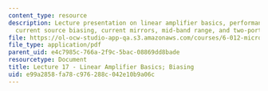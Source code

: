 ```yaml
---
content_type: resource
description: Lecture presentation on linear amplifier basics, performance metrics,
  current source biasing, current mirrors, mid-band range, and two-port representation.
file: https://ol-ocw-studio-app-qa.s3.amazonaws.com/courses/6-012-microelectronic-devices-and-circuits-fall-2009/e99a2858fa78c976288c042e10b9a06c_MIT6_012F09_lec17.pdf
file_type: application/pdf
parent_uid: e4c7985c-766a-2f9c-5bac-08869dd8bade
resourcetype: Document
title: Lecture 17 - Linear Amplifier Basics; Biasing
uid: e99a2858-fa78-c976-288c-042e10b9a06c
---
```

